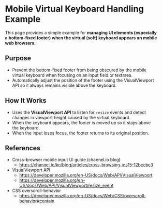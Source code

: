 # Mobile Virtual Keyboard Handling Example

This page provides a simple example for **managing UI elements (especially a bottom-fixed footer) when the virtual (soft) keyboard appears on mobile web browsers**.

## Purpose

- Prevent the bottom-fixed footer from being obscured by the mobile virtual keyboard when focusing on an input field or textarea.
- Automatically adjust the position of the footer using the VisualViewport API so it always remains visible above the keyboard.

## How It Works

- Uses the **VisualViewport API** to listen for `resize` events and detect changes in viewport height caused by the virtual keyboard.
- When the keyboard appears, the footer is moved up so it stays above the keyboard.
- When the input loses focus, the footer returns to its original position.

## References

- Cross-browser mobile input UI guide (channel.io blog)
  - https://channel.io/ko/blog/articles/cross-browsing-ios15-12bccbc3
- VisualViewport API
  - https://developer.mozilla.org/en-US/docs/Web/API/VisualViewport
  - https://developer.mozilla.org/en-US/docs/Web/API/VisualViewport/resize_event
- CSS overscroll-behavior
  - https://developer.mozilla.org/en-US/docs/Web/CSS/overscroll-behavior#contain

